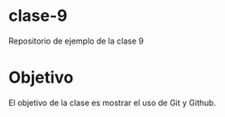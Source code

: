 # clase-9
Repositorio de ejemplo de la clase 9

# Objetivo

El objetivo de la clase es mostrar el uso de Git y Github.
